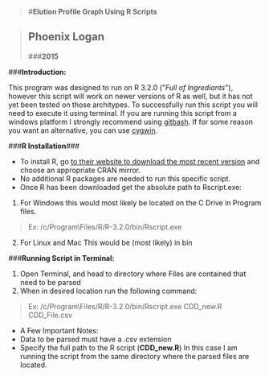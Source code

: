 
>#**Elution Profile Graph Using R Scripts** 
   
>## **Phoenix Logan**
>###**2015**
   



###**Introduction:**  

This program was designed to run on R 3.2.0 ("_Full of Ingrediants_"), however this script will work on newer versions of R as well, but it has not yet been tested on those architypes.
To successfully run this script you will need to execute it using terminal. If you are running this script from a windows platform I strongly recommend using [gitbash](https://git-for-windows.github.io/). If for some reason you want an alternative, you can use [cygwin](https://www.cygwin.com/).  

###**R Installation**###
* To install R, go [to their website to download the most recent version](https://cran.r-project.org/mirrors.html) and choose an appropriate CRAN mirror.
* No additional R packages are needed to run this specific script.
* Once R has been downloaded get the absolute path to Rscript.exe:
 1. For Windows this would most likely be located on the C Drive in Program files. 
  >Ex:  /c/Program\\Files/R/R-3.2.0/bin/Rscript.exe
 
 2. For Linux and Mac This would be (most likely) in bin 
 


###**Running Script in Terminal:**
1. Open Terminal, and head to directory where Files are contained that need to be parsed 
2.  When in desired location run the following command:
>Ex: /c/Program\\Files/R/R-3.2.0/bin/Rscript.exe CDD\_new.R CDD_File.csv
 
 * A Few Important Notes:
  * Data to be parsed must have a .csv extension
  * Specify the full path to the R script (**CDD\_new.R**) In this case I am running the script from the same directory where the parsed files are located.  
